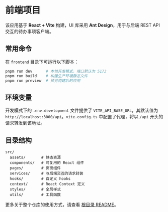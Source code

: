 # 前端项目

该应用基于 **React + Vite** 构建，UI 库采用 **Ant Design**，用于与后端 REST API 交互的待办事项客户端。

## 常用命令

在 `frontend` 目录下可运行以下脚本：

```bash
pnpm run dev      # 本地开发模式，端口默认为 5173
pnpm run build    # 构建生产环境静态文件
pnpm run preview  # 预览构建后的应用
```

## 环境变量

开发模式下的 `.env.development` 文件提供了 `VITE_API_BASE_URL`，其默认值为 `http://localhost:3000/api`。`vite.config.ts` 中配置了代理，将以 `/api` 开头的请求转发到该地址。

## 目录结构

```text
src/
  assets/       # 静态资源
  components/   # 可复用的 React 组件
  pages/        # 页面组件
  services/     # 与后端交互的请求封装
  hooks/        # 自定义 hooks
  context/      # React Context 定义
  styles/       # 全局样式
  utils/        # 工具函数
```

更多关于整个仓库的使用方式，请查看 [根目录 README](../README.md)。
